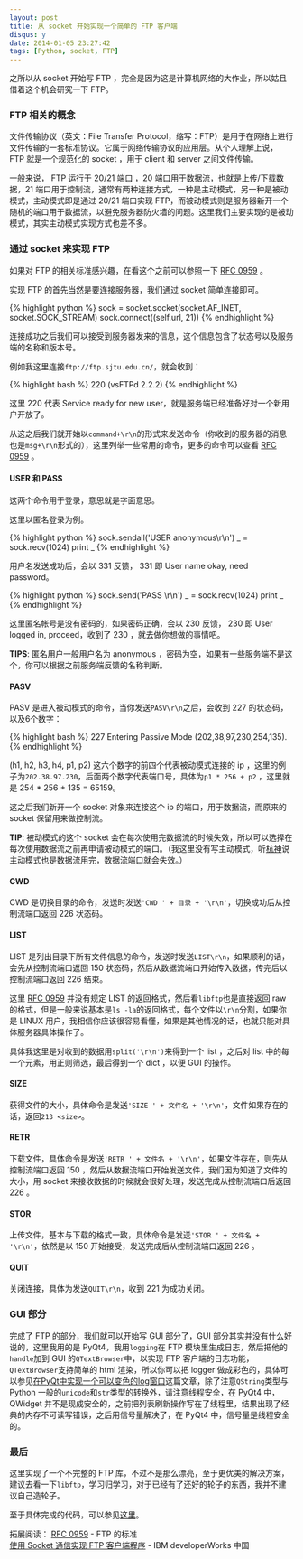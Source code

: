 ```yaml
---
layout: post
title: 从 socket 开始实现一个简单的 FTP 客户端
disqus: y
date: 2014-01-05 23:27:42
tags: [Python, socket, FTP]
---
```


之所以从 socket 开始写 FTP ，完全是因为这是计算机网络的大作业，所以姑且借着这个机会研究一下 FTP。

### FTP 相关的概念

文件传输协议（英文：File Transfer Protocol，缩写：FTP）是用于在网络上进行文件传输的一套标准协议。它属于网络传输协议的应用层。从个人理解上说， FTP 就是一个规范化的 socket ，用于 client 和 server 之间文件传输。

一般来说， FTP 运行于 20/21 端口 ，20 端口用于数据流，也就是上传/下载数据，21 端口用于控制流，通常有两种连接方式，一种是主动模式，另一种是被动模式，主动模式即是通过 20/21 端口实现 FTP，而被动模式则是服务器新开一个随机的端口用于数据流，以避免服务器防火墙的问题。这里我们主要实现的是被动模式，其实主动模式实现方式也差不多。

### 通过 socket 来实现 FTP

如果对 FTP 的相关标准感兴趣，在看这个之前可以参照一下 [RFC 0959](http://tools.ietf.org/html/rfc0959) 。

实现 FTP 的首先当然是要连接服务器，我们通过 socket 简单连接即可。

{% highlight python %}
sock = socket.socket(socket.AF_INET, socket.SOCK_STREAM)
sock.connect((self.url, 21))
{% endhighlight %}

连接成功之后我们可以接受到服务器发来的信息，这个信息包含了状态号以及服务端的名称和版本号。

例如我这里连接`ftp://ftp.sjtu.edu.cn/`，就会收到：

{% highlight bash %}
220 (vsFTPd 2.2.2)
{% endhighlight %}

这里 220 代表 Service ready for new user，就是服务端已经准备好对一个新用户开放了。

从这之后我们就开始以`command+\r\n`的形式来发送命令（你收到的服务器的消息也是`msg+\r\n`形式的），这里列举一些常用的命令，更多的命令可以查看 [RFC 0959](http://tools.ietf.org/html/rfc0959) 。

#### USER 和 PASS

这两个命令用于登录，意思就是字面意思。

这里以匿名登录为例。

{% highlight python %}
sock.sendall('USER anonymous\r\n')
_ = sock.recv(1024)
print _
{% endhighlight %}

用户名发送成功后，会以 331 反馈， 331 即 User name okay, need password。

{% highlight python %}
sock.send('PASS \r\n')
_ = sock.recv(1024)
print _
{% endhighlight %}

这里匿名帐号是没有密码的，如果密码正确，会以 230 反馈， 230 即 User logged in, proceed，收到了 230 ，就去做你想做的事情吧。

**TIPS**: 匿名用户一般用户名为 anonymous ，密码为空，如果有一些服务端不是这个，你可以根据之前服务端反馈的名称判断。

#### PASV

PASV 是进入被动模式的命令，当你发送`PASV\r\n`之后，会收到 227 的状态码，以及6个数字：

{% highlight bash %}
227 Entering Passive Mode (202,38,97,230,254,135).
{% endhighlight %}

(h1, h2, h3, h4, p1, p2) 这六个数字的前四个代表被动模式连接的 ip ，这里的例子为`202.38.97.230`，后面两个数字代表端口号，具体为`p1 * 256 + p2` ，这里就是 254 * 256 + 135 = 65159。

这之后我们新开一个 socket 对象来连接这个 ip 的端口，用于数据流，而原来的 socket 保留用来做控制流。

**TIP**: 被动模式的这个 socket 会在每次使用完数据流的时候失效，所以可以选择在每次使用数据流之前再申请被动模式的端口。（我这里没有写主动模式，听[杭神](mad4a.com)说主动模式也是数据流用完，数据流端口就会失效。）

#### CWD

CWD 是切换目录的命令，发送时发送`'CWD ' + 目录 + '\r\n'`，切换成功后从控制流端口返回 226 状态码。

#### LIST

LIST 是列出目录下所有文件信息的命令，发送时发送`LIST\r\n`，如果顺利的话，会先从控制流端口返回 150 状态码，然后从数据流端口开始传入数据，传完后以控制流端口返回 226 结束。

这里 [RFC 0959](http://tools.ietf.org/html/rfc0959) 并没有规定 LIST 的返回格式，然后看`libftp`也是直接返回 raw 的格式，但是一般来说基本是`ls -la`的返回格式，每个文件以`\r\n`分割，如果你是 LINUX 用户，我相信你应该很容易看懂，如果是其他情况的话，也就只能对具体服务器具体操作了。

具体我这里是对收到的数据用`split('\r\n')`来得到一个 list ，之后对 list 中的每一个元素，用正则筛选，最后得到一个 dict ，以便 GUI 的操作。

#### SIZE

获得文件的大小，具体命令是发送`'SIZE ' + 文件名 + '\r\n'`，文件如果存在的话，返回`213 <size>`。

#### RETR

下载文件，具体命令是发送`'RETR ' + 文件名 + '\r\n'`，如果文件存在，则先从控制流端口返回 150 ，然后从数据流端口开始发送文件，我们因为知道了文件的大小，用 socket 来接收数据的时候就会很好处理，发送完成从控制流端口后返回 226 。

#### STOR

上传文件，基本与下载的格式一致，具体命令是发送`'STOR ' + 文件名 + '\r\n'`，依然是以 150 开始接受，发送完成后从控制流端口返回 226 。

#### QUIT

关闭连接，具体为发送`QUIT\r\n`，收到 221 为成功关闭。

### GUI 部分

完成了 FTP 的部分，我们就可以开始写 GUI 部分了，GUI 部分其实并没有什么好说的，这里我用的是 PyQt4，我用`logging`在 FTP 模块里生成日志，然后把他的`handle`加到 GUI 的`QTextBrowser`中，以实现 FTP 客户端的日志功能，`QTextBrowser`支持简单的 html 渲染，所以你可以把 logger 做成彩色的，具体可以参见[在PyQt中实现一个可以变色的log窗口](http://mad4a.me/2013/05/13/log-handler-with-qtextbrowser/)这篇文章，除了注意`QString`类型与 Python 一般的`unicode`和`str`类型的转换外，请注意线程安全，在 PyQt4 中，QWidget 并不是现成安全的，之前把列表刷新操作写在了线程里，结果出现了经典的内存不可读写错误，之后用信号量解决了，在 PyQt4 中，信号量是线程安全的。

### 最后

这里实现了一个不完整的 FTP 库，不过不是那么漂亮，至于更优美的解决方案，建议去看一下`libftp`，学习归学习，对于已经有了还好的轮子的东西，我并不建议自己造轮子。

至于具体完成的代码，可以参见[这里](https://github.com/brickgao/SimpleFTP)。

拓展阅读：
[RFC 0959](http://tools.ietf.org/html/rfc0959) - FTP 的标准  
[使用 Socket 通信实现 FTP 客户端程序](http://www.ibm.com/developerworks/cn/linux/l-cn-socketftp/) - IBM developerWorks 中国


